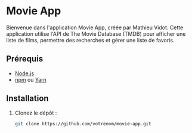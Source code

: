 # Movie App

Bienvenue dans l'application Movie App, créée par Mathieu Vidot. Cette application utilise l'API de The Movie Database (TMDB) pour afficher une liste de films, permettre des recherches et gérer une liste de favoris.

## Prérequis

- [Node.js](https://nodejs.org/)
- [npm](https://www.npmjs.com/) ou [Yarn](https://yarnpkg.com/)

## Installation

1. Clonez le dépôt :

   ```bash
   git clone https://github.com/votrenom/movie-app.git
  ```
